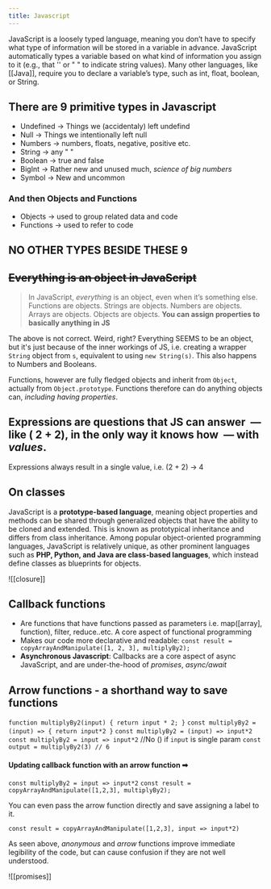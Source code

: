 ```yaml
---
title: Javascript
---
```


JavaScript is a loosely typed language, meaning you don’t have to specify what type of information will be stored in a variable in advance. JavaScript automatically types a variable based on what kind of information you assign to it (e.g., that '' or " " to indicate string values). Many other languages, like [[Java]], require you to declare a variable’s type, such as int, float, boolean, or String.

## There are 9 primitive types in Javascript

* Undefined -> Things we (accidentaly) left undefind
* Null -> Things we intentionally left null
* Numbers -> numbers, floats, negative, positive etc.
* String -> any " "
* Boolean -> true and false
* BigInt -> Rather new and unused much, *science of big numbers*
* Symbol -> New and uncommon

### And then Objects and Functions
* Objects -> used to group related data and code
* Functions -> used to refer to code

## NO OTHER TYPES BESIDE THESE 9

## ~~Everything is an object in JavaScript~~
> In JavaScript, _everything_ is an object, even when it’s something else. Functions are objects. Strings are objects. Numbers are objects. Arrays are objects. Objects are objects. **You can assign properties to basically anything in JS** 

The above is not correct. Weird, right? Everything SEEMS to be an object, but it's just because of the inner workings of JS, i.e. creating a wrapper `String` object from `s`, equivalent to using `new String(s)`. This also happens to Numbers and Booleans.

Functions, however are fully fledged objects and inherit from `Object`, actually from `Object.prototype`. Functions therefore can do anything objects can, *including having properties*.

## Expressions are questions that JS can answer  ― like ( 2 + 2), in the only way it knows how  ― with *values*. 

 Expressions always result in a single value, i.e. (2 + 2) -> 4
 
 ## On classes
 JavaScript is a **prototype-based language**, meaning object properties and methods can be shared through generalized objects that have the ability to be cloned and extended. This is known as prototypical inheritance and differs from class inheritance. Among popular object-oriented programming languages, JavaScript is relatively unique, as other prominent languages such as **PHP, Python, and Java are class-based languages**, which instead define classes as blueprints for objects.
 
 ![[closure]]
 
 ## Callback functions
 
 - Are functions that have functions passed as parameters i.e. map(\[array\], function), filter, reduce..etc. A core aspect of functional programming
 - Makes our code more declarative and readable:
 `const result = copyArrayAndManipulate([1, 2, 3], multiplyBy2);`
 - **Asynchronous Javascript**: Callbacks are a core aspect of async JavaScript, and are under-the-hood of *promises*, *async/await*
 
 ## Arrow functions - a shorthand way to save functions
 
 `function multiplyBy2(input) { return input * 2; }`
 `const multiplyBy2 = (input) => { return input*2 }`
 `const multiplyBy2 = (input) => input*2`
 `const multiplyBy2 = input => input*2` //No () if `input` is single param
 `const output = multiplyBy2(3)	// 6`
 
 #### Updating callback function with an arrow function ➡
 
 `const multiplyBy2 = input => input*2`
 `const result = copyArrayAndManipulate([1,2,3], multiplyBy2);`
 
 You can even pass the arrow function directly and save assigning a label to it.
 
 `const result = copyArrayAndManipulate([1,2,3], input => input*2)`
 
 As seen above, *anonymous* and *arrow* functions improve immediate legibility of the code, but can cause confusion if they are not well understood.
 
 ![[promises]]
 
 